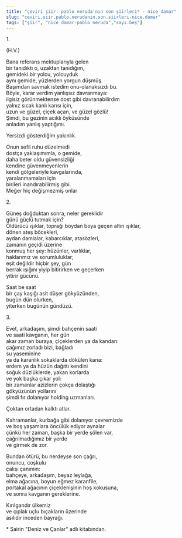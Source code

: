 ```yaml
---
title: "çeviri şiir: pablo neruda'nın son şiirleri* - nice damar"
slug: "ceviri.siir.pablo.nerudanin.son.siirleri-nice.damar"
tags: ["şiir", "nice damar-pablo neruda","sayı:beş"]
---
```


1\.

(H.V.)

Bana referans mektuplarıyla gelen\
bir tanıdıktı o, uzaktan tanıdığım,\
gemideki bir yolcu, yolcuyduk\
aynı gemide, yüzlerden yorgun düşmüş.\
Başımdan savmak istedim onu-olanaksızdı bu.\
Böyle, karar verdim yanlışsız davranmaya:\
ilgisiz görünmektense dost gibi davranabilirdim\
yalnız sıcak kanlı karısı için,\
uzun ve güzel, çiçek açan, ve güzel gözlü!\
Şimdi, bu gezinin acıklı öyküsünde\
anladım yanlış yaptığımı.

Yersizdi gösterdiğim yakınlık.

Onun sefil ruhu düzelmedi\
dostça yaklaşımımla, o gemide,\
daha beter oldu güvensizliği\
kendine güvenmeyenlerin\
kendi gölgeleriyle kavgalarında,\
yaralanmamaları için\
birileri inandırabilirmiş gibi.\
Meğer hiç değişmezmiş onlar

2\.

Güneş doğduktan sonra, neler gereklidir\
günü güçlü tutmak için?\
Öldürücü ışıklar, toprağı boydan boya geçen altın ışıklar,\
dönen ateş böcekleri,\
aydan damlalar, kabarcıklar, atasözleri,\
zamanın geçidi üzerine\
konmuş her şey: hüzünler, varlıklar,\
haklarımız ve sorumluluklar;\
eşit değildir hiçbir şey, gün\
berrak ışığını yiyip bitirirken ve geçerken\
yitirir gücünü.

Saat be saat\
bir çay kaşığı asit düşer gökyüzünden,\
bugün dün olurken,\
yiterken bugünün gündüzü.

3\.

Evet, arkadaşım, şimdi bahçenin saati\
ve saati kavganın, her gün\
akar zaman buraya, çiçeklerden ya da kandan:\
çağımız zorladı bizi, bağladı\
su yaseminine\
ya da karanlık sokaklarda dökülen kana:\
erdem ya da hüzün dağıttı kendini\
soğuk düzlüklerde, yakan korlarda\
ve yok başka çıkar yol:\
bir zamanlar azizlerin çokça dolaştığı\
gökyüzünün yollarını\
şimdi fır dolanıyor holding uzmanları.

Çoktan ortadan kalktı atlar.

Kahramanlar, kurbağa gibi dolanıyor çevremizde\
ve boş yaşamlara öncülük ediyor aynalar\
çünkü her zaman, başka bir yerde şölen var,\
çağrılmadığımız bir yerde\
ve girmek de zor.

Bundan ötürü, bu nerdeyse son çağrı,\
onuncu, coşkulu\
çalışı çanımın:\
bahçeye, arkadaşım, beyaz leylağa,\
elma ağacına, boyun eğmez karanfile,\
portakal ağacının çiçeklenişinin hoş kokusuna,\
ve sonra kavganın gereklerine.

Kırılgandır ülkemiz\
ve çıplak uçlu bıçakların üzerinde\
asılıdır inceden bayrağı.

\* Şairin "Deniz ve Çanlar" adlı kitabından.
